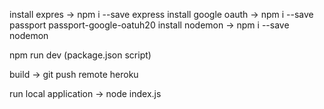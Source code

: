 install expres -> npm i --save express
install google oauth -> npm i --save passport passport-google-oatuh20
install nodemon -> npm i --save nodemon

npm run dev (package.json script)

build -> git push remote heroku

run local application -> node index.js
